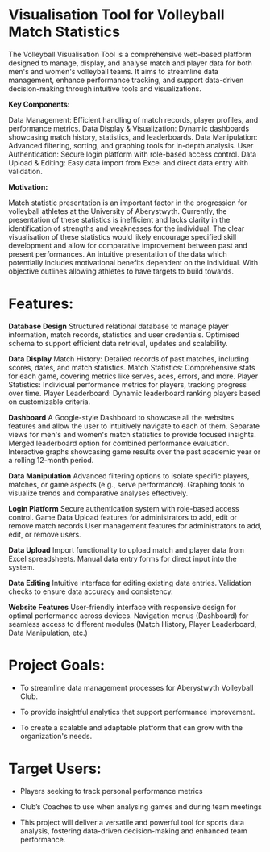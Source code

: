 # Visualisation Tool for Volleyball Match Statistics
The Volleyball Visualisation Tool is a comprehensive web-based platform designed to manage, display, and analyse match and player data for both men's and women's volleyball teams. It aims to streamline data management, enhance performance tracking, and support data-driven decision-making through intuitive tools and visualizations. 

**Key Components:** 

Data Management: Efficient handling of match records, player profiles, and performance metrics. 
Data Display & Visualization: Dynamic dashboards showcasing match history, statistics, and leaderboards. 
Data Manipulation: Advanced filtering, sorting, and graphing tools for in-depth analysis. 
User Authentication: Secure login platform with role-based access control. 
Data Upload & Editing: Easy data import from Excel and direct data entry with validation. 

**Motivation:**

Match statistic presentation is an important factor in the progression for volleyball athletes at the University of Aberystwyth. Currently, the presentation of these statistics is inefficient and lacks clarity in the identification of strengths and weaknesses for the individual. The clear visualisation of these statistics would likely encourage specified skill development and allow for comparative improvement between past and present performances. An intuitive presentation of the data which potentially includes motivational benefits dependent on the individual. With objective outlines allowing athletes to have targets to build towards.  

# Features:

**Database Design** 
Structured relational database to manage player information, match records, statistics and user credentials. 
Optimised  schema to support efficient data retrieval, updates and scalability. 

**Data Display** 
Match History: Detailed records of past matches, including scores, dates, and match statistics. 
Match Statistics: Comprehensive stats for each game, covering metrics like serves, aces, errors, and more. 
Player Statistics: Individual performance metrics for players, tracking progress over time. 
Player Leaderboard: Dynamic leaderboard ranking players based on customizable criteria. 

**Dashboard** 
A Google-style Dashboard to showcase all the websites features and allow the user to intuitively navigate to each of them. 
Separate views for men's and women's match statistics to provide focused insights. 
Merged leaderboard option for combined performance evaluation. 
Interactive graphs showcasing game results over the past academic year or a rolling 12-month period. 

**Data Manipulation** 
Advanced filtering options to isolate specific players, matches, or game aspects (e.g., serve performance). 
Graphing tools to visualize trends and comparative analyses effectively. 

**Login Platform** 
Secure authentication system with role-based access control. 
Game Data Upload features for administrators to add, edit or remove match records 
User management features for administrators to add, edit, or remove users. 

**Data Upload**
Import functionality to upload match and player data from Excel spreadsheets. 
Manual data entry forms for direct input into the system. 

**Data Editing** 
Intuitive interface for editing existing data entries. 
Validation checks to ensure data accuracy and consistency. 

**Website Features** 
User-friendly interface with responsive design for optimal performance across devices. 
Navigation menus (Dashboard) for seamless access to different modules (Match History, Player Leaderboard, Data Manipulation, etc.) 

 

# Project Goals: 

-  To streamline data management processes for Aberystwyth Volleyball Club. 

-  To provide insightful analytics that support performance improvement. 

-  To create a scalable and adaptable platform that can grow with the organization's needs. 

# Target Users: 

-  Players seeking to track personal performance metrics 

-  Club’s Coaches to use when analysing games and during team meetings 

-  This project will deliver a versatile and powerful tool for sports data analysis, fostering data-driven decision-making and enhanced team performance. 
